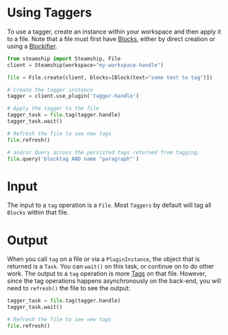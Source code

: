 # Using Taggers

To use a tagger, create an instance within your workspace and then apply it to a file.
Note that a file must first have [Blocks](../../../data/blocks.md#blocks), either by direct creation or using a [Blockifier](../blockifiers/index.md#blockifiers).

```python
from steamship import Steamship, File
client = Steamship(workspace="my-workspace-handle")

file = File.create(client, blocks=[Block(text="some text to tag")])

# Create the tagger instance
tagger = client.use_plugin('tagger-handle')

# Apply the tagger to the file
tagger_task = file.tag(tagger.handle)
tagger_task.wait()

# Refresh the file to see new tags
file.refresh()

# and/or Query across the persisted tags returned from tagging.
file.query('blocktag AND name "paragraph"')
```

# Input

The input to a `tag` operation is a `File`.  Most `Taggers` by default will tag all `Blocks` within that file.

# Output

When you call `tag` on a file or via a `PluginInstance`, the object that is returned is a `Task`. You can `wait()` on
this task, or continue on to do other work.
The output to a `tag` operation is more [Tags](../../../data/tags.md#tags) on that file. However, since the tag operations happens asynchronously on the back-end, you will
need to `refresh()` the file to see the output:

```python
tagger_task = file.tag(tagger.handle)
tagger_task.wait()

# Refresh the file to see new tags
file.refresh()
```
